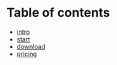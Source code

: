 # Table of contents

* [intro](README.md)
* [start](start.md)
* [download](download.md)
* [pricing](pricing.md)
